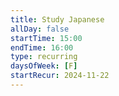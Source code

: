 ```yaml
---
title: Study Japanese
allDay: false
startTime: 15:00
endTime: 16:00
type: recurring
daysOfWeek: [F]
startRecur: 2024-11-22
---
```


